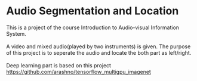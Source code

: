 Audio Segmentation and Location
===
This is a project of the course Introduction to Audio-visual Information System.<br>
<br>
A video and mixed audio(played by two instruments) is given. The purpose of this project is to seperate the audio and locate the both part as left/right.<br>
<br>
Deep learning part is based on this project https://github.com/arashno/tensorflow_multigpu_imagenet
